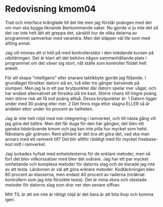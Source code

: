 ---
---
Redovisning kmom04
=========================
Trait och interface krånglade till det lite men jag förstår poängen med det om man ska bygga liknande återkommande saker. Nu gjorde vi ju inte det så det var inte helt lätt att greppa det, särskilt hur de olika delarna av programmet samverkar med varandra. Men det släpper väl lite som med allting annat.

Jag vill minnas att vi höll på med kontrollersidor i den inledande kursen på utbildningen. Det är klart att det behövs någon sammanhållande plats i programmet om det växer sig stort, nåt ställe som kontroller flödet helt enkelt.

För att skapa "intelligens" eller snarare taktikbyte gjorde jag följande. I grundläget försöker datorn slå en, två eller tre gånger beroende på slumpen. Men jag la in ett par brytpunkter där datorn spelar mer vågat, och har endast alternativet att försöka slå tre kast. Större chans till högre poäng men större risk att få noll poäng alltså. Dessa brytpunkter är:
1 Datorn ligger under med 30 poäng eller mer.
2 Det finns inga ettor slagna ELLER så är andelen ettor under tio procent av helheten.

Jag är inte helt nöjd med min integrering i ramverket, och till nästa gång vill jag göra det bättre. Men det får duga för den här gången, det blev ett ganska tidskrävande kmom och jag kan inte pilla hur mycket som helst. Nånstans går gränsen. Rent allmänt är det bra att göra det, vad ska man annars med ett ramverk till? Det blir alltför råddigt med för mycket freebase-kod mitt i ramverket.

Jag lyckades hyfsat med enhetstesterna för de enklare metoder, men så fort det blev villkorssatser med blev det svårare. Jag har ett par mycket omfattande och komplexa metoder för datorns slag och de klarade jag inte av att testa. Lärdomen är väl att göra enklare metoder. Kodtäckningen blev 60 procent av klasserna, men endast 40 procent av raderna (inräknat kontrollern som jag inte försökte testa). Det är mina stora och otestade metoder för datorns slag som drar ner den senare siffran.

Mitt TIL är att om inte är riktigt nöjd är det bara är att bita ihop och komma igen.
